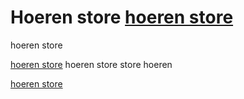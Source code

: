 # Hoeren store [hoeren store](hoeren.store)
hoeren store

[hoeren store](hoeren.store)
hoeren store
store hoeren

[hoeren store](hoeren.store)